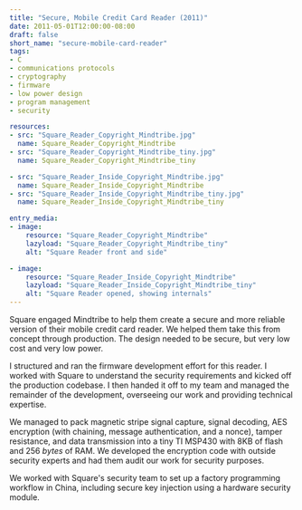 ```yaml
---
title: "Secure, Mobile Credit Card Reader (2011)"
date: 2011-05-01T12:00:00-08:00
draft: false
short_name: "secure-mobile-card-reader"
tags:
- C
- communications protocols
- cryptography
- firmware
- low power design
- program management
- security

resources:
- src: "Square_Reader_Copyright_Mindtribe.jpg"
  name: Square_Reader_Copyright_Mindtribe
- src: "Square_Reader_Copyright_Mindtribe_tiny.jpg"
  name: Square_Reader_Copyright_Mindtribe_tiny

- src: "Square_Reader_Inside_Copyright_Mindtribe.jpg"
  name: Square_Reader_Inside_Copyright_Mindtribe
- src: "Square_Reader_Inside_Copyright_Mindtribe_tiny.jpg"
  name: Square_Reader_Inside_Copyright_Mindtribe_tiny

entry_media:
- image:
    resource: "Square_Reader_Copyright_Mindtribe"
    lazyload: "Square_Reader_Copyright_Mindtribe_tiny"
    alt: "Square Reader front and side"

- image:
    resource: "Square_Reader_Inside_Copyright_Mindtribe"
    lazyload: "Square_Reader_Inside_Copyright_Mindtribe_tiny"
    alt: "Square Reader opened, showing internals"
---
```

Square engaged Mindtribe to help them create a secure and more reliable version of their mobile
credit card reader. We helped them take this from concept through production. The design needed to
be secure, but very low cost and very low power.

I structured and ran the firmware development effort for this reader. I worked with Square to
understand the security requirements and kicked off the production codebase. I then handed it off to
my team and managed the remainder of the development, overseeing our work and providing technical
expertise.

We managed to pack magnetic stripe signal capture, signal decoding, AES encryption (with chaining,
message authentication, and a nonce), tamper resistance, and data transmission into a tiny TI MSP430
with 8KB of flash and 256 *bytes* of RAM. We developed the encryption code with outside
security experts and had them audit our work for security purposes.

We worked with Square's security team to set up a factory programming workflow in China, including
secure key injection using a hardware security module.
